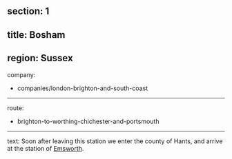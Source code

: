 section: 1
----
title: Bosham
----
region: Sussex
----
company:
- companies/london-brighton-and-south-coast
----
route:
- brighton-to-worthing-chichester-and-portsmouth
----
text: Soon after leaving this station we enter the county of Hants, and arrive at the station of [Emsworth](/stations/emsworth).
